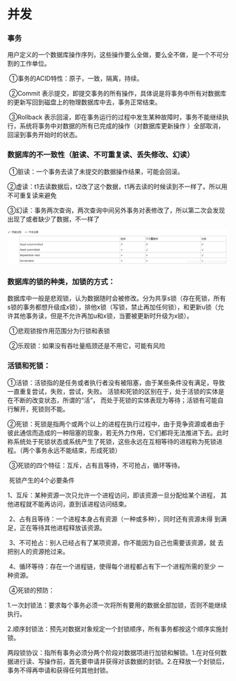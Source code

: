 # 并发

### 事务

用户定义的一个数据库操作序列，这些操作要么全做，要么全不做，是一个不可分割的工作单位。

​        ①事务的ACID特性：原子，一致，隔离，持续。

​        ②Commit 表示提交，即提交事务的所有操作，具体说是将事务中所有对数据库的更新写回到磁盘上的物理数据库中去，事务正常结束。

​        ③Rollback 表示回滚，即在事务运行的过程中发生某种故障时，事务不能继续执行，系统将事务中对数据的所有已完成的操作（对数据库更新操作 ）全部取消，回滚到事务开始时的状态。

### 数据库的不一致性（脏读、不可重复读、丢失修改、幻读）

​        ①脏读：一个事务去读了未提交的数据操作结果，可能会回滚。

​        ②虚读：t1去读数据后，t2改了这个数据，t1再去读的时候读到不一样了。所以用不可重复读来避免

​        ③幻读：事务两次查询，两次查询中间另外事务对表修改了，所以第二次会发现出现了或者缺少了数据，不一样了

![Database-Inconsistency](assets/Database-Inconsistency.png)

### 数据库的锁的种类，加锁的方式：

​    数据库中一般是悲观锁，认为数据随时会被修改。分为共享s锁（存在死锁，所有s锁的事务都想升级成x锁），排他x锁（写锁，禁止再加任何锁），和更新u锁（允许其他事务读，但是不允许再加u和x锁，当要被更新时升级为x锁）。

​        ①悲观锁按作用范围分为行锁和表锁

​        ②乐观锁：如果没有吞吐量瓶颈还是不用它，可能有风险

### 活锁和死锁：

​        ①活锁：活锁指的是任务或者执行者没有被阻塞，由于某些条件没有满足，导致一直重复尝试，失败，尝试，失败。 活锁和死锁的区别在于，处于活锁的实体是在不断的改变状态，所谓的“活”， 而处于死锁的实体表现为等待；活锁有可能自行解开，死锁则不能。

​        ②死锁：死锁是指两个或两个以上的进程在执行过程中，由于竞争资源或者由于彼此通信而造成的一种阻塞的现象，若无外力作用，它们都将无法推进下去。此时称系统处于死锁状态或系统产生了死锁，这些永远在互相等待的进程称为死锁进程。（两个事务永远不能结束，形成死锁）

​        ③死锁的四个特征：互斥，占有且等待，不可抢占，循环等待。

​        死锁产生的4个必要条件

​             1、互斥：某种资源一次只允许一个进程访问，即该资源一旦分配给某个进程， 其他进程就不能再访问，直到该进程访问结束。

​            2、占有且等待：一个进程本身占有资源（一种或多种），同时还有资源未得 到满足，正在等待其他进程释放该资源。

​            3、不可抢占：别人已经占有了某项资源，你不能因为自己也需要该资源，就 去把别人的资源抢过来。

​           4、循环等待：存在一个进程链，使得每个进程都占有下一个进程所需的至少 一种资源。

​        ④死锁的预防：

​           1.一次封锁法：要求每个事务必须一次将所有要用的数据全部加锁，否则不能继续执行。

​           2.顺序封锁法：预先对数据对象规定一个封锁顺序，所有事务都按这个顺序实施封锁。

​    两段锁协议：指所有事务必须分两个阶段对数据项进行加锁和解锁。1.在对任何数据进行读、写操作前，首先要申请并获得对该数据的封锁。2.在释放一个封锁后，事务不得再申请和获得任何其他封锁。
